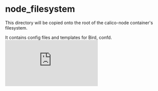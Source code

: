 # node_filesystem

This directory will be copied onto the root of the calico-node container's
filesystem.

It contains config files and templates for Bird, confd.
[![Analytics](https://ga-beacon.appspot.com/UA-52125893-3/calico-docker/calico_node/filesystem/README.md?pixel)](https://github.com/igrigorik/ga-beacon)
